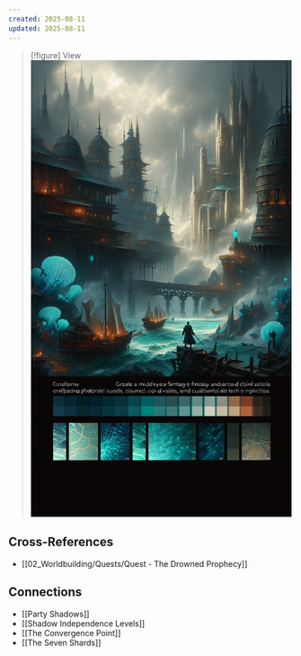 ```yaml
---
created: 2025-08-11
updated: 2025-08-11
---
```


> [!figure] View
![](04_Resources/Assets/Generated/Locations/location-city-the-shadowmere-the-shadowmere.png)




## Cross-References

- [[02_Worldbuilding/Quests/Quest - The Drowned Prophecy]]


## Connections

- [[Party Shadows]]
- [[Shadow Independence Levels]]
- [[The Convergence Point]]
- [[The Seven Shards]]
